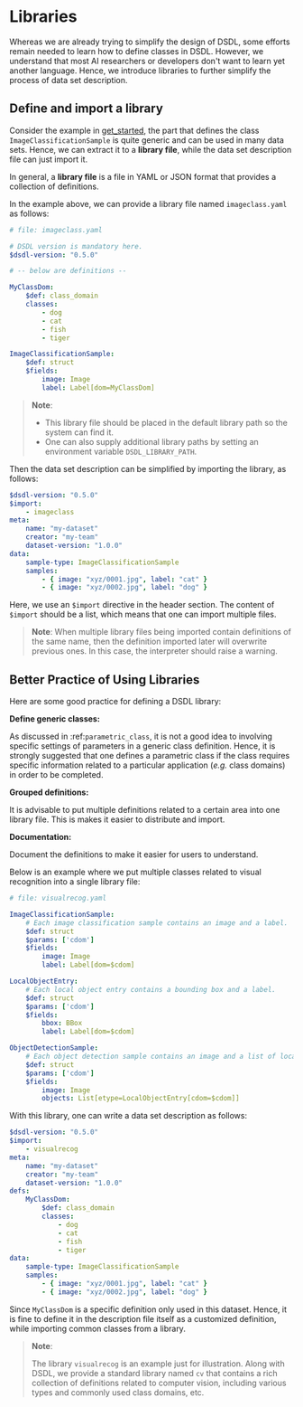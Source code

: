 # Libraries

Whereas we are already trying to simplify the design of DSDL, some efforts remain needed to learn how to define classes in DSDL.
However, we understand that most AI researchers or developers don't want to learn yet another language. 
Hence, we introduce libraries to further simplify the process of data set description.

## Define and import a library

Consider the example in [get_started](get_started.en.md), the part that defines the class `ImageClassificationSample` is quite generic and can be used in many data sets. Hence, we can extract it to a **library file**, while the data set description file can just import it. 

In general, a **library file** is a file in YAML or JSON format that provides a collection of definitions. 

In the example above, we can provide a library file named `imageclass.yaml` as follows:

```yaml
# file: imageclass.yaml

# DSDL version is mandatory here.
$dsdl-version: "0.5.0"

# -- below are definitions --

MyClassDom:
    $def: class_domain
    classes:
        - dog
        - cat
        - fish
        - tiger

ImageClassificationSample:
    $def: struct
    $fields:
        image: Image
        label: Label[dom=MyClassDom]
```

> **Note**: 
>
> * This library file should be placed in the default library path so the system can find it. 
> * One can also supply additional library paths by setting an environment variable ``DSDL_LIBRARY_PATH``.

Then the data set description can be simplified by importing the library, as follows:

```yaml
$dsdl-version: "0.5.0"
$import: 
    - imageclass
meta:
    name: "my-dataset"
    creator: "my-team"
    dataset-version: "1.0.0"
data:
    sample-type: ImageClassificationSample
    samples:
        - { image: "xyz/0001.jpg", label: "cat" }
        - { image: "xyz/0002.jpg", label: "dog" }
```

Here, we use an ``$import`` directive in the header section. The content of ``$import`` should be a list, which means that one can import multiple files. 

> **Note**: When multiple library files being imported contain definitions of the same name, then the definition imported later will overwrite previous ones. In this case, the interpreter should raise a warning. 

## Better Practice of Using Libraries

Here are some good practice for defining a DSDL library:

**Define generic classes:**

As discussed in :ref:`parametric_class`, it is not a good idea to involving specific settings of parameters in a generic class definition. 
Hence, it is strongly suggested that one defines a parametric class if the class requires specific information related to a particular application (*e.g.* class domains) in order to be completed. 

**Grouped definitions:**

It is advisable to put multiple definitions related to a certain area into one library file. 
This is makes it easier to distribute and import.

**Documentation:**

Document the definitions to make it easier for users to understand.

Below is an example where we put multiple classes related to visual recognition into a single library file:

```yaml
# file: visualrecog.yaml

ImageClassificationSample:
    # Each image classification sample contains an image and a label.
    $def: struct
    $params: ['cdom']
    $fields:
        image: Image
        label: Label[dom=$cdom]

LocalObjectEntry:
    # Each local object entry contains a bounding box and a label.
    $def: struct
    $params: ['cdom']
    $fields:
        bbox: BBox
        label: Label[dom=$cdom]

ObjectDetectionSample:
    # Each object detection sample contains an image and a list of local object entries.
    $def: struct
    $params: ['cdom']
    $fields:
        image: Image
        objects: List[etype=LocalObjectEntry[cdom=$cdom]]
```

With this library, one can write a data set description as follows:

```yaml
$dsdl-version: "0.5.0"
$import: 
    - visualrecog
meta:
    name: "my-dataset"
    creator: "my-team"
    dataset-version: "1.0.0"
defs:
    MyClassDom:
        $def: class_domain
        classes:
            - dog
            - cat
            - fish
            - tiger
data:
    sample-type: ImageClassificationSample
    samples:
        - { image: "xyz/0001.jpg", label: "cat" }
        - { image: "xyz/0002.jpg", label: "dog" }
```

Since ``MyClassDom`` is a specific definition only used in this dataset. Hence, it is fine to define it in the description file itself as a customized definition, while importing common classes from a library.

> **Note**:
>
> The library ``visualrecog`` is an example just for illustration. Along with DSDL, we provide a standard library named ``cv`` that contains a rich collection of definitions related to computer vision, including various types and commonly used class domains, etc. 
